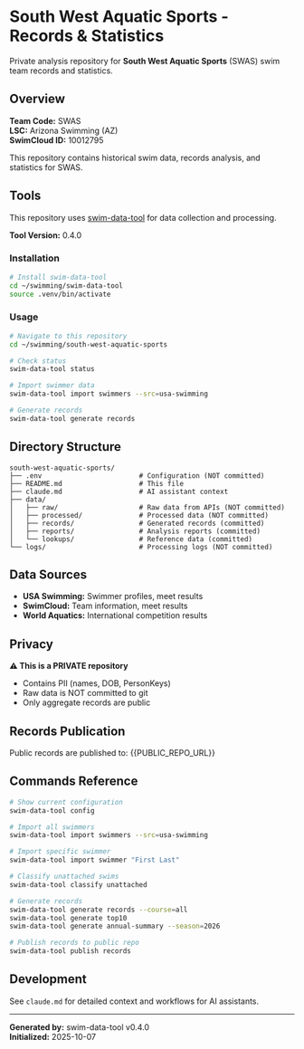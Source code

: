 # South West Aquatic Sports - Records & Statistics

Private analysis repository for **South West Aquatic Sports** (SWAS) swim team records and statistics.

## Overview

**Team Code:** SWAS  
**LSC:** Arizona Swimming (AZ)  
**SwimCloud ID:** 10012795

This repository contains historical swim data, records analysis, and statistics for SWAS.

## Tools

This repository uses [swim-data-tool](https://github.com/aaryno/swim-data-tool) for data collection and processing.

**Tool Version:** 0.4.0

### Installation

```bash
# Install swim-data-tool
cd ~/swimming/swim-data-tool
source .venv/bin/activate
```

### Usage

```bash
# Navigate to this repository
cd ~/swimming/south-west-aquatic-sports

# Check status
swim-data-tool status

# Import swimmer data
swim-data-tool import swimmers --src=usa-swimming

# Generate records
swim-data-tool generate records
```

## Directory Structure

```
south-west-aquatic-sports/
├── .env                        # Configuration (NOT committed)
├── README.md                   # This file
├── claude.md                   # AI assistant context
├── data/
│   ├── raw/                    # Raw data from APIs (NOT committed)
│   ├── processed/              # Processed data (NOT committed)
│   ├── records/                # Generated records (committed)
│   ├── reports/                # Analysis reports (committed)
│   └── lookups/                # Reference data (committed)
└── logs/                       # Processing logs (NOT committed)
```

## Data Sources

- **USA Swimming:** Swimmer profiles, meet results
- **SwimCloud:** Team information, meet results
- **World Aquatics:** International competition results

## Privacy

**⚠️ This is a PRIVATE repository**

- Contains PII (names, DOB, PersonKeys)
- Raw data is NOT committed to git
- Only aggregate records are public

## Records Publication

Public records are published to: {{PUBLIC_REPO_URL}}

## Commands Reference

```bash
# Show current configuration
swim-data-tool config

# Import all swimmers
swim-data-tool import swimmers --src=usa-swimming

# Import specific swimmer
swim-data-tool import swimmer "First Last"

# Classify unattached swims
swim-data-tool classify unattached

# Generate records
swim-data-tool generate records --course=all
swim-data-tool generate top10
swim-data-tool generate annual-summary --season=2026

# Publish records to public repo
swim-data-tool publish records
```

## Development

See `claude.md` for detailed context and workflows for AI assistants.

---

**Generated by:** swim-data-tool v0.4.0  
**Initialized:** 2025-10-07

